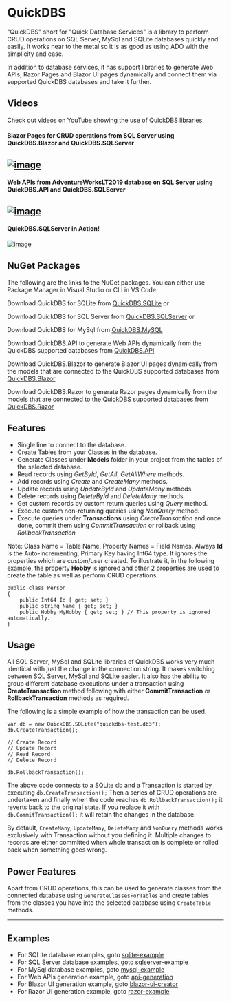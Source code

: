 # QuickDBS
"QuickDBS" short for "Quick Database Services" is a library to perform CRUD operations on SQL Server, MySql and SQLite databases quickly and easily. It works near to the metal so it is as good as using ADO with the simplicity and ease.

In addition to database services, it has support libraries to generate Web APIs, Razor Pages and Blazor UI pages dynamically and connect them via supported QuickDBS databases and take it further.

## Videos
Check out videos on YouTube showing the use of QuickDBS libraries.

#### Blazor Pages for CRUD operations from SQL Server using QuickDBS.Blazor and QuickDBS.SQLServer
[![image](https://img.youtube.com/vi/nsAMk9xtXpc/0.jpg)](https://www.youtube.com/watch?v=nsAMk9xtXpc)
---

#### Web APIs from AdventureWorksLT2019 database on SQL Server using QuickDBS.API and QuickDBS.SQLServer
[![image](https://img.youtube.com/vi/WVYaf8EyzLs/0.jpg)](https://www.youtube.com/watch?v=WVYaf8EyzLs)
---

#### QuickDBS.SQLServer in Action!
[![image](https://img.youtube.com/vi/IAANCNS7pc4/0.jpg)](https://www.youtube.com/watch?v=IAANCNS7pc4)



## NuGet Packages

The following are the links to the NuGet packages. You can either use Package Manager in Visual Studio or CLI in VS Code.

Download QuickDBS for SQLite from [QuickDBS.SQLite](https://www.nuget.org/packages/QuickDBS.SQLite/) or

Download QuickDBS for SQL Server from [QuickDBS.SQLServer](https://www.nuget.org/packages/QuickDBS.SQLServer/) or

Download QuickDBS for MySql from [QuickDBS.MySQL](https://www.nuget.org/packages/QuickDBS.MySQL/)

Download QuickDBS.API to generate Web APIs dynamically from the QuickDBS supported databases from [QuickDBS.API](https://www.nuget.org/packages/QuickDBS.API/)

Download QuickDBS.Blazor to generate Blazor UI pages dynamically from the models that are connected to the QuickDBS supported databases from [QuickDBS.Blazor](https://www.nuget.org/packages/QuickDBS.Blazor/)

Download QuickDBS.Razor to generate Razor pages dynamically from the models that are connected to the QuickDBS supported databases from [QuickDBS.Razor](https://www.nuget.org/packages/QuickDBS.Razor/)

## Features
- Single line to connect to the database.
- Create Tables from your Classes in the database.
- Generate Classes under **Models** folder in your project from the tables of the selected database.
- Read records using *GetById*, *GetAll*, *GetAllWhere* methods.
- Add records using *Create* and *CreateMany* methods.
- Update records using *UpdateById* and *UpdateMany* methods.
- Delete records using *DeleteById* and *DeleteMany* methods.
- Get custom records by custom return queries using *Query* method.
- Execute custom non-returning queries using *NonQuery* method.
- Execute queries under **Transactions** using *CreateTransaction* and once done, commit them using *CommitTransaction* or rollback using *RollbackTransaction*

Note: Class Name = Table Name, Property Names = Field Names. Always **Id** is the Auto-incrementing, Primary Key having Int64 type. It ignores the properties which are custom/user created. To illustrate it, in the following example, the property **Hobby** is ignored and other 2 properties are used to create the table as well as perform CRUD operations.
```
public class Person
{
    public Int64 Id { get; set; }
    public string Name { get; set; }
    public Hobby MyHobby { get; set; } // This property is ignored automatically.
}
```

## Usage
All SQL Server, MySql and SQLite libraries of QuickDBS works very much identical with just the change in the connection string. It makes switching between SQL Server, MySql and SQLite easier.
It also has the ability to group different database executions under a transaction using **CreateTransaction** method following with either **CommitTransaction** or **RollbackTransaction** methods as required.

The following is a simple example of how the transaction can be used.
```
var db = new QuickDBS.SQLite("quickdbs-test.db3");
db.CreateTransaction();

// Create Record
// Update Record
// Read Record
// Delete Record

db.RollbackTransaction();
```
The above code connects to a SQLite db and a Transaction is started by executing ```db.CreateTransaction();``` Then a series of CRUD operations are undertaken and finally when the code reaches ```db.RollbackTransaction();``` it reverts back to the original state. If you replace it with ```db.CommitTransaction();``` it will retain the changes in the database.

By default, ```CreateMany```, ```UpdateMany```, ```DeleteMany``` and ```NonQuery``` methods works exclusively with Transaction without you defining it. Multiple changes to records are either committed when whole transaction is complete or rolled back when something goes wrong.

## Power Features
Apart from CRUD operations, this can be used to generate classes from the connected database using ```GenerateClassesForTables``` and create tables from the classes you have into the selected database using ```CreateTable``` methods.


---

## Examples
- For SQLite database examples, goto [sqlite-example](sqlite-example.md)
- For SQL Server database examples, goto [sqlserver-example](sqlserver-example.md)
- For MySql database examples, goto [mysql-example](mysql-example.md)
- For Web APIs generation example, goto [api-generation](api-generation.md)
- For Blazor UI generation example, goto [blazor-ui-creator](blazor-ui-creator.md)
- For Razor UI generation example, goto [razor-example](razor-example.md)
